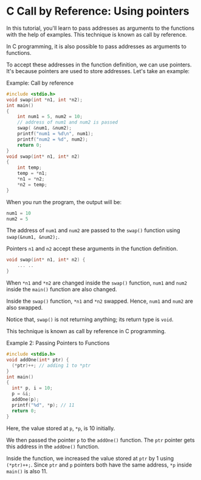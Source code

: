 # C Call by Reference: Using pointers

In this tutorial, you'll learn to pass addresses as arguments to the functions with the help of examples. This technique is known as call by reference.

In C programming, it is also possible to pass addresses as arguments to functions.

To accept these addresses in the function definition, we can use pointers. It's because pointers are used to store addresses. Let's take an example:

Example: Call by reference

```c
#include <stdio.h>
void swap(int *n1, int *n2);
int main()
{
    int num1 = 5, num2 = 10;
    // address of num1 and num2 is passed
    swap( &num1, &num2);
    printf("num1 = %d\n", num1);
    printf("num2 = %d", num2);
    return 0;
}
void swap(int* n1, int* n2)
{
    int temp;
    temp = *n1;
    *n1 = *n2;
    *n2 = temp;
}
```

When you run the program, the output will be:

```c
num1 = 10
num2 = 5
```

The address of `num1` and `num2` are passed to the `swap()` function using `swap(&num1, &num2);`.

Pointers `n1` and `n2` accept these arguments in the function definition.

```c
void swap(int* n1, int* n2) {
    ... ..
}
```

When `*n1` and `*n2` are changed inside the `swap()` function, `num1` and `num2` inside the `main()` function are also changed.

Inside the `swap()` function, `*n1` and `*n2` swapped. Hence, `num1` and `num2` are also swapped.

Notice that, `swap()` is not returning anything; its return type is `void`.

This technique is known as call by reference in C programming.

Example 2: Passing Pointers to Functions

```c
#include <stdio.h>
void addOne(int* ptr) {
  (*ptr)++; // adding 1 to *ptr
}
int main()
{
  int* p, i = 10;
  p = &i;
  addOne(p);
  printf("%d", *p); // 11
  return 0;
}
```

Here, the value stored at `p`, `*p`, is 10 initially.

We then passed the pointer `p` to the `addOne()` function. The `ptr` pointer gets this address in the `addOne()` function.

Inside the function, we increased the value stored at `ptr` by 1 using `(*ptr)++;`. Since `ptr` and `p` pointers both have the same address, `*p` inside `main()` is also 11.
